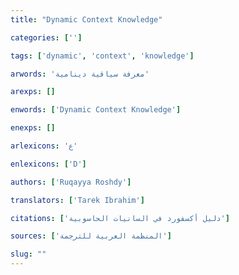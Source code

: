 ```yaml
---
title: "Dynamic Context Knowledge"

categories: ['']

tags: ['dynamic', 'context', 'knowledge']

arwords: 'معرفة سياقية دينامية'

arexps: []

enwords: ['Dynamic Context Knowledge']

enexps: []

arlexicons: 'ع'

enlexicons: ['D']

authors: ['Ruqayya Roshdy']

translators: ['Tarek Ibrahim']

citations: ['دليل أكسفورد في السانيات الحاسوبية']

sources: ['المنظمة العربية للترجمة']

slug: ""
---
```

